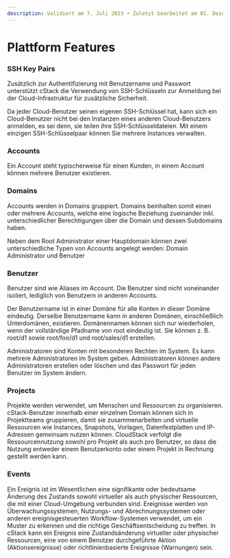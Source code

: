 ```yaml
---
description: Validiert am 7. Juli 2023 • Zuletzt bearbeitet am 01. Dezember 2023
---
```


# Plattform Features

### SSH Key Pairs

Zusätzlich zur Authentifizierung mit Benutzername und Passwort unterstützt cStack die Verwendung von SSH-Schlüsseln zur Anmeldung bei der Cloud-Infrastruktur für zusätzliche Sicherheit.

Da jeder Cloud-Benutzer seinen eigenen SSH-Schlüssel hat, kann sich ein Cloud-Benutzer nicht bei den Instanzen eines anderen Cloud-Benutzers anmelden, es sei denn, sie teilen ihre SSH-Schlüsseldateien. Mit einem einzigen SSH-Schlüsselpaar können Sie mehrere Instances verwalten.&#x20;

### Accounts

Ein Account steht typischerweise für einen Kunden, in einem Account können mehrere Benutzer existieren.&#x20;

### Domains

Accounts werden in Domains gruppiert. Domains beinhalten somit einen oder mehrere Accounts, welche eine logische Beziehung zueinander inkl. unterschiedlicher Berechtigungen über die Domain und dessen Subdomains haben.

Neben dem Root Administrator einer Hauptdomain können zwei unterschiedliche Typen von Accounts angelegt werden: Domain Administrator und Benutzer

### Benutzer

Benutzer sind wie Aliases im Account. Die Benutzer sind nicht voneinander isoliert, lediglich von Benutzern in anderen Accounts.&#x20;

Der Benutzername ist in einer Domäne für alle Konten in dieser Domäne eindeutig. Derselbe Benutzername kann in anderen Domänen, einschließlich Unterdomänen, existieren. Domänennamen können sich nur wiederholen, wenn der vollständige Pfadname von root eindeutig ist. Sie können z. B. root/d1 sowie root/foo/d1 und root/sales/d1 erstellen.

Administratoren sind Konten mit besonderen Rechten im System. Es kann mehrere Administratoren im System geben. Administratoren können andere Administratoren erstellen oder löschen und das Passwort für jeden Benutzer im System ändern.

### Projects

Projekte werden verwendet, um Menschen und Ressourcen zu organisieren. cStack-Benutzer innerhalb einer einzelnen Domain können sich in Projektteams gruppieren, damit sie zusammenarbeiten und virtuelle Ressourcen wie Instances, Snapshots, Vorlagen, Datenfestplatten und IP-Adressen gemeinsam nutzen können. CloudStack verfolgt die Ressourcennutzung sowohl pro Projekt als auch pro Benutzer, so dass die Nutzung entweder einem Benutzerkonto oder einem Projekt in Rechnung gestellt werden kann.

### Events

Ein Ereignis ist im Wesentlichen eine signifikante oder bedeutsame Änderung des Zustands sowohl virtueller als auch physischer Ressourcen, die mit einer Cloud-Umgebung verbunden sind. Ereignisse werden von Überwachungssystemen, Nutzungs- und Abrechnungssystemen oder anderen ereignisgesteuerten Workflow-Systemen verwendet, um ein Muster zu erkennen und die richtige Geschäftsentscheidung zu treffen. In cStack kann ein Ereignis eine Zustandsänderung virtueller oder physischer Ressourcen, eine von einem Benutzer durchgeführte Aktion (Aktionsereignisse) oder richtlinienbasierte Ereignisse (Warnungen) sein.
